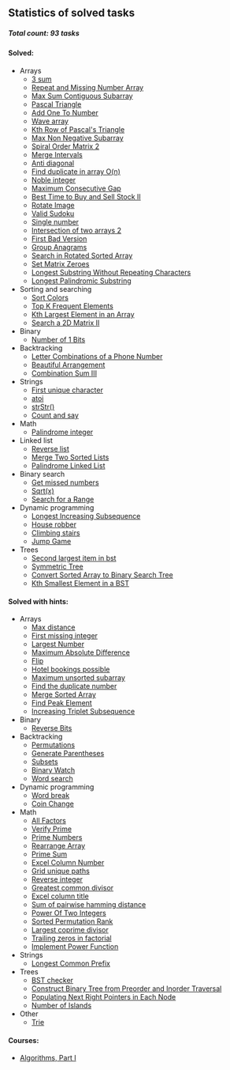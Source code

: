 ## Statistics of solved tasks

##### Total count: 93 tasks

#### Solved:
  - Arrays
    - [3 sum](https://github.com/ZakharDolozhevskiy/coding-interviews/blob/master/arrays/3sum.js)
    - [Repeat and Missing Number Array](https://github.com/ZakharDolozhevskiy/coding-interviews/blob/master/arrays/repeat-and-missing-number-array.js)
    - [Max Sum Contiguous Subarray](https://github.com/ZakharDolozhevskiy/coding-interviews/blob/master/arrays/max-sum-contiguous-subarray.js)
    - [Pascal Triangle](https://github.com/ZakharDolozhevskiy/coding-interviews/blob/master/arrays/pascal-triangle.js)
    - [Add One To Number](https://github.com/ZakharDolozhevskiy/coding-interviews/blob/master/arrays/add-one-to-number.js)
    - [Wave array](https://github.com/ZakharDolozhevskiy/coding-interviews/blob/master/arrays/wave-array.js)
    - [Kth Row of Pascal's Triangle](https://github.com/ZakharDolozhevskiy/coding-interviews/blob/master/arrays/kth-row-of-pascals-triangle.js)
    - [Max Non Negative Subarray](https://github.com/ZakharDolozhevskiy/coding-interviews/blob/master/arrays/max-non-negative-subarray.js)
    - [Spiral Order Matrix 2](https://github.com/ZakharDolozhevskiy/coding-interviews/blob/master/arrays/spiral-order-matrix-ii.js)
    - [Merge Intervals](https://github.com/ZakharDolozhevskiy/coding-interviews/blob/master/arrays/merge-intervals.js)
    - [Anti diagonal](https://github.com/ZakharDolozhevskiy/coding-interviews/blob/master/arrays/anti-diagonals.js)
    - [Find duplicate in array O(n)](https://github.com/ZakharDolozhevskiy/coding-interviews/blob/master/arrays/find-duplicate-in-array.js)
    - [Noble integer](https://github.com/ZakharDolozhevskiy/coding-interviews/blob/master/arrays/noble-integer.js)
    - [Maximum Consecutive Gap](https://github.com/ZakharDolozhevskiy/coding-interviews/blob/master/arrays/maximum-consecutive-gap.js)
    - [Best Time to Buy and Sell Stock II](https://github.com/ZakharDolozhevskiy/coding-interviews/blob/master/arrays/stocks-2.js)
    - [Rotate Image](https://github.com/ZakharDolozhevskiy/coding-interviews/blob/master/arrays/rotate-Image.js)
    - [Valid Sudoku](https://github.com/ZakharDolozhevskiy/coding-interviews/blob/master/arrays/valid-sudoku.js)
    - [Single number](https://github.com/ZakharDolozhevskiy/coding-interviews/blob/master/arrays/single-number.js)
    - [Intersection of two arrays 2](https://github.com/ZakharDolozhevskiy/coding-interviews/blob/master/arrays/intersection-of-two-arrays-2.js)
    - [First Bad Version](https://github.com/ZakharDolozhevskiy/coding-interviews/blob/master/arrays/first-bad-version.js)
    - [Group Anagrams](https://github.com/ZakharDolozhevskiy/coding-interviews/blob/master/arrays/group-anagrams.js)
    - [Search in Rotated Sorted Array](https://github.com/ZakharDolozhevskiy/coding-interviews/blob/master/arrays/search-in-rotated-sorted-array.js)
    - [Set Matrix Zeroes](https://github.com/ZakharDolozhevskiy/coding-interviews/blob/master/arrays/set-matrix-zeroes.js)
    - [Longest Substring Without Repeating Characters](https://github.com/ZakharDolozhevskiy/coding-interviews/blob/master/arrays/longest-substring.js)
    - [Longest Palindromic Substring](https://github.com/ZakharDolozhevskiy/coding-interviews/blob/master/arrays/longest-palindromic-substring.js)
  - Sorting and searching
    - [Sort Colors](https://github.com/ZakharDolozhevskiy/coding-interviews/blob/master/arrays/sort-colors.js)
    - [Top K Frequent Elements](https://github.com/ZakharDolozhevskiy/coding-interviews/blob/master/arrays/top-k-frequent.js)
    - [Kth Largest Element in an Array](https://github.com/ZakharDolozhevskiy/coding-interviews/blob/master/arrays/find-k-largest.js)
    - [Search a 2D Matrix II](https://github.com/ZakharDolozhevskiy/coding-interviews/blob/master/binary/search-2D-Matrix.js)
  - Binary
    - [Number of 1 Bits](https://github.com/ZakharDolozhevskiy/coding-interviews/blob/master/binary/umber-of-1-Bits.js)
  - Backtracking
    - [Letter Combinations of a Phone Number](https://github.com/ZakharDolozhevskiy/coding-interviews/backtracking/letter-combinations.js)
    - [Beautiful Arrangement](https://github.com/ZakharDolozhevskiy/coding-interviews/backtracking/beautiful-arrangement.js)
    - [Combination Sum III](https://github.com/ZakharDolozhevskiy/coding-interviews/backtracking/combination-sum-3.js)
  - Strings
    - [First unique character](https://github.com/ZakharDolozhevskiy/coding-interviews/blob/master/strings/first-unique-character.js)
    - [atoi](https://github.com/ZakharDolozhevskiy/coding-interviews/blob/master/strings/atoi.js)
    - [strStr()](https://github.com/ZakharDolozhevskiy/coding-interviews/blob/master/strings/strStr().js)
    - [Count and say](https://github.com/ZakharDolozhevskiy/coding-interviews/blob/master/strings/count-and-say.js)
  - Math
    - [Palindrome integer](https://github.com/ZakharDolozhevskiy/coding-interviews/blob/master/math/palindrome-integer.js)
  - Linked list
    - [Reverse list](https://github.com/ZakharDolozhevskiy/coding-interviews/blob/master/linked-list/reverse-list.js)
    - [Merge Two Sorted Lists](https://github.com/ZakharDolozhevskiy/coding-interviews/blob/master/linked-list/merge-sorted-lists.js)
    - [Palindrome Linked List](https://github.com/ZakharDolozhevskiy/coding-interviews/blob/master/linked-list/palindrome-linked-list.js)
  - Binary search
    - [Get missed numbers](https://github.com/ZakharDolozhevskiy/coding-interviews/blob/master/binary-search/get-missed-numbers.js)
    - [Sqrt(x)](https://github.com/ZakharDolozhevskiy/coding-interviews/blob/master/binary-search/sqrtx.js)
    - [Search for a Range](https://github.com/ZakharDolozhevskiy/coding-interviews/blob/master/binary-search/search-range.js)
  - Dynamic programming
    - [Longest Increasing Subsequence](https://github.com/ZakharDolozhevskiy/coding-interviews/blob/master/dynamic-programming/longest-increasing-subsequence.js)
    - [House robber](https://github.com/ZakharDolozhevskiy/coding-interviews/blob/master/dynamic-programming/house-robber.js)
    - [Climbing stairs](https://github.com/ZakharDolozhevskiy/coding-interviews/blob/master/dynamic-programming/climbing-stairs.js)
    - [Jump Game](https://github.com/ZakharDolozhevskiy/coding-interviews/blob/master/dynamic-programming/jump-game.js)
  - Trees
    - [Second largest item in bst](https://github.com/ZakharDolozhevskiy/coding-interviews/blob/master/trees/second-largest-item-in-bst.js)
    - [Symmetric Tree](https://github.com/ZakharDolozhevskiy/coding-interviews/blob/master/trees/symmetric-tree.js)
    - [Convert Sorted Array to Binary Search Tree](https://github.com/ZakharDolozhevskiy/coding-interviews/blob/master/trees/sorted-array-to-bst.js)
    - [Kth Smallest Element in a BST](https://github.com/ZakharDolozhevskiy/coding-interviews/blob/master/trees/kth-smallest-elem-in-bst.js)
#### Solved with hints:
  - Arrays
    - [Max distance](https://github.com/ZakharDolozhevskiy/coding-interviews/blob/master/arrays/max-distance.js)
    - [First missing integer](https://github.com/ZakharDolozhevskiy/coding-interviews/blob/master/arrays/first-missing-integer.js)
    - [Largest Number](https://github.com/ZakharDolozhevskiy/coding-interviews/blob/master/arrays/largest-number.js)
    - [Maximum Absolute Difference](https://github.com/ZakharDolozhevskiy/coding-interviews/blob/master/arrays/maximum-absolute-difference.js)
    - [Flip](https://github.com/ZakharDolozhevskiy/coding-interviews/blob/master/arrays/flip.js)
    - [Hotel bookings possible](https://github.com/ZakharDolozhevskiy/coding-interviews/blob/master/arrays/hotel-bookings-possible.js)
    - [Maximum unsorted subarray](https://github.com/ZakharDolozhevskiy/coding-interviews/blob/master/arrays/maximum-unsorted-subarray.js)
    - [Find the duplicate number](https://github.com/ZakharDolozhevskiy/coding-interviews/blob/master/arrays/find-the-duplicate-number.js)
    - [Merge Sorted Array](https://github.com/ZakharDolozhevskiy/coding-interviews/blob/master/arrays/merge-sorted-array.js)
    - [Find Peak Element](https://github.com/ZakharDolozhevskiy/coding-interviews/blob/master/arrays/find-peak-element.js)
    - [Increasing Triplet Subsequence](https://github.com/ZakharDolozhevskiy/coding-interviews/blob/master/arrays/increasing-triplet-subsequence.js)
  - Binary
    - [Reverse Bits](https://github.com/ZakharDolozhevskiy/coding-interviews/blob/master/binary/reverse-bits.js)
  - Backtracking
    - [Permutations](https://github.com/ZakharDolozhevskiy/coding-interviews/backtracking/permutations.js)
    - [Generate Parentheses](https://github.com/ZakharDolozhevskiy/coding-interviews/backtracking/generate-parentheses.js)
    - [Subsets](https://github.com/ZakharDolozhevskiy/coding-interviews/backtracking/subsets.js)
    - [Binary Watch](https://github.com/ZakharDolozhevskiy/coding-interviews/backtracking/binary-watch.js)
    - [Word search](https://github.com/ZakharDolozhevskiy/coding-interviews/backtracking/word-search.js)
  - Dynamic programming
    - [Word break](https://github.com/ZakharDolozhevskiy/coding-interviews/blob/master/dynamic-programming/word-break.js)
    - [Coin Change](https://github.com/ZakharDolozhevskiy/coding-interviews/blob/master/dynamic-programming/coins-change.js)
  - Math
    - [All Factors](https://github.com/ZakharDolozhevskiy/coding-interviews/blob/master/math/all-factors.js)
    - [Verify Prime](https://github.com/ZakharDolozhevskiy/coding-interviews/blob/master/math/verify-prime.js)
    - [Prime Numbers](https://github.com/ZakharDolozhevskiy/coding-interviews/blob/master/math/prime-numbers.js)
    - [Rearrange Array](https://github.com/ZakharDolozhevskiy/coding-interviews/blob/master/math/rearrange-array.js)
    - [Prime Sum](https://github.com/ZakharDolozhevskiy/coding-interviews/blob/master/math/prime-sum.js)
    - [Excel Column Number](https://github.com/ZakharDolozhevskiy/coding-interviews/blob/master/math/excel-column-number.js)
    - [Grid unique paths](https://github.com/ZakharDolozhevskiy/coding-interviews/blob/master/math/grid-unique-paths.js)
    - [Reverse integer](https://github.com/ZakharDolozhevskiy/coding-interviews/blob/master/math/reverse-integer.js)
    - [Greatest common divisor](https://github.com/ZakharDolozhevskiy/coding-interviews/blob/master/math/greatest-common-divisor.js)
    - [Excel column title](https://github.com/ZakharDolozhevskiy/coding-interviews/blob/master/math/excel-column-title.js)
    - [Sum of pairwise hamming distance](https://github.com/ZakharDolozhevskiy/coding-interviews/blob/master/math/sum-of-pairwise-hamming-distance.js)
    - [Power Of Two Integers](https://github.com/ZakharDolozhevskiy/coding-interviews/blob/master/math/power-of-two-integers.js)
    - [Sorted Permutation Rank](https://github.com/ZakharDolozhevskiy/coding-interviews/blob/master/math/sorted-permutation-rank.js)
    - [Largest coprime divisor](https://github.com/ZakharDolozhevskiy/coding-interviews/blob/master/math/largest-coprime-divisor.js)
    - [Trailing zeros in factorial](https://github.com/ZakharDolozhevskiy/coding-interviews/blob/master/math/trailing-zeros-in-factorial.js)
    - [Implement Power Function](https://github.com/ZakharDolozhevskiy/coding-interviews/blob/master/binary-search/powx-n.js)
  - Strings
    - [Longest Common Prefix](https://github.com/ZakharDolozhevskiy/coding-interviews/blob/master/strings/longest-common-prefix.js)
  - Trees
    - [BST checker](https://github.com/ZakharDolozhevskiy/coding-interviews/blob/master/trees/bst-checker.js)
    - [Construct Binary Tree from Preorder and Inorder Traversal](https://github.com/ZakharDolozhevskiy/coding-interviews/blob/master/trees/construct-bst.js)
    - [Populating Next Right Pointers in Each Node](https://github.com/ZakharDolozhevskiy/coding-interviews/blob/master/trees/next-right-pointer.js)
    - [Number of Islands](https://github.com/ZakharDolozhevskiy/coding-interviews/blob/master/trees/number-of-Islands.js)
  - Other
    - [Trie](https://github.com/ZakharDolozhevskiy/coding-interviews/blob/master/other/trie.js)
    
#### Courses:
  - [Algorithms, Part I](https://www.coursera.org/learn/algorithms-part1/home/welcome)